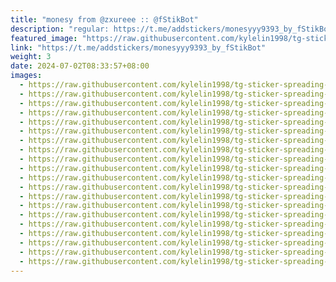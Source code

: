 ```yaml
---
title: "monesy from @zxureee :: @fStikBot"
description: "regular: https://t.me/addstickers/monesyyy9393_by_fStikBot"
featured_image: "https://raw.githubusercontent.com/kylelin1998/tg-sticker-spreading-worldwide-images/main/img/4e9a8c26-6b54-4df7-9cad-2a7a495e88ec.jpg"
link: "https://t.me/addstickers/monesyyy9393_by_fStikBot"
weight: 3
date: 2024-07-02T08:33:57+08:00
images:
  - https://raw.githubusercontent.com/kylelin1998/tg-sticker-spreading-worldwide-images/main/img/4e9a8c26-6b54-4df7-9cad-2a7a495e88ec.jpg
  - https://raw.githubusercontent.com/kylelin1998/tg-sticker-spreading-worldwide-images/main/img/ccac7ca1-ce32-46a0-9d94-ec6659556dfc.jpg
  - https://raw.githubusercontent.com/kylelin1998/tg-sticker-spreading-worldwide-images/main/img/c9b9f724-736a-4d4b-a25f-ea553f5de155.jpg
  - https://raw.githubusercontent.com/kylelin1998/tg-sticker-spreading-worldwide-images/main/img/5e1d0b60-696c-4e5e-b7a1-6d9243a70ec2.jpg
  - https://raw.githubusercontent.com/kylelin1998/tg-sticker-spreading-worldwide-images/main/img/8c5359be-458a-4db1-ab15-50c7e13c4c25.jpg
  - https://raw.githubusercontent.com/kylelin1998/tg-sticker-spreading-worldwide-images/main/img/0b0add09-6da4-41a0-b77f-02383fc6b62d.jpg
  - https://raw.githubusercontent.com/kylelin1998/tg-sticker-spreading-worldwide-images/main/img/fff8ecd2-763b-4d17-bc75-ac67424b8ab3.jpg
  - https://raw.githubusercontent.com/kylelin1998/tg-sticker-spreading-worldwide-images/main/img/62aee9f9-2284-4790-b1f0-25189ab3b7db.jpg
  - https://raw.githubusercontent.com/kylelin1998/tg-sticker-spreading-worldwide-images/main/img/67ff5f4b-ac40-4d16-a7d8-1299196f1f2e.jpg
  - https://raw.githubusercontent.com/kylelin1998/tg-sticker-spreading-worldwide-images/main/img/5e85310b-6392-4198-8ba2-02aca6466223.jpg
  - https://raw.githubusercontent.com/kylelin1998/tg-sticker-spreading-worldwide-images/main/img/ed24640e-bb66-471d-954f-4a502392562d.jpg
  - https://raw.githubusercontent.com/kylelin1998/tg-sticker-spreading-worldwide-images/main/img/2ca7f46a-aadc-4e48-a21d-35456afe6f22.jpg
  - https://raw.githubusercontent.com/kylelin1998/tg-sticker-spreading-worldwide-images/main/img/b177a963-5dac-4a19-903b-8a09c58763fa.jpg
  - https://raw.githubusercontent.com/kylelin1998/tg-sticker-spreading-worldwide-images/main/img/77664a0f-3c7f-44a8-a331-e5fc525087b8.jpg
  - https://raw.githubusercontent.com/kylelin1998/tg-sticker-spreading-worldwide-images/main/img/186d2b60-1bed-4ddd-91d5-1694c588a0f6.jpg
  - https://raw.githubusercontent.com/kylelin1998/tg-sticker-spreading-worldwide-images/main/img/2315b031-4764-4e88-96f2-84f8d6b1b4c2.jpg
  - https://raw.githubusercontent.com/kylelin1998/tg-sticker-spreading-worldwide-images/main/img/fcfd63b6-1d93-4abc-95a6-0f9c7b2e9572.jpg
  - https://raw.githubusercontent.com/kylelin1998/tg-sticker-spreading-worldwide-images/main/img/6b0dbbd7-8665-493e-afc3-214038e02c54.jpg
  - https://raw.githubusercontent.com/kylelin1998/tg-sticker-spreading-worldwide-images/main/img/24eb0faa-700d-4068-b889-00077622d0a3.jpg
  - https://raw.githubusercontent.com/kylelin1998/tg-sticker-spreading-worldwide-images/main/img/156d93b8-e402-4c33-a4e8-249052b207a4.jpg
---
```


